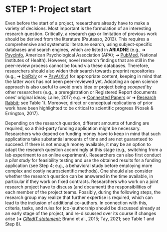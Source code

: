 # STEP 1: Project start

Even before the start of a project, researchers already have to make a variety of decisions. Most important is the formulation of an interesting research question. Critically, a research gap or limitation of previous work should be derived from the literature (Pautasso, 2013). This requires a comprehensive and systematic literature search, using subject-specific databases and search engines, which are listed in **ARIADNE** (e.g., ➜ [PsycInfo](https://www.apa.org/pubs/databases/psycinfo), American Psychological Association (APA); ➜ [PubMed](https://pubmed.ncbi.nlm.nih.gov/), National Institutes of Health). However, novel research findings that are still in the peer-review process cannot be found via these databases. Therefore, researchers should also widen their search towards preprint repositories (e.g., ➜ [bioRxiv](https://www.biorxiv.org/) or ➜ [PsyArXiv](https://psyarxiv.com/)) for appropriate content, keeping in mind that the latter work has not been peer-reviewed yet. Adopting an open science approach is also useful to avoid one’s idea or project being _scooped_ by other researchers (e.g., a preregistration or Registered Report documents ones’ original ideas; Laine, 2017; e.g. ➜ [Connected Papers](https://www.connectedpapers.com/) or ➜ [Research Rabbit](https://www.researchrabbit.ai/); see Table 1). Moreover, direct or conceptual replications of prior work have been highlighted to be critical to scientific progress (Nosek & Errington, 2017). 

Depending on the research question, different amounts of funding are required, so a third-party funding application might be necessary. Researchers who depend on funding money have to keep in mind that such applications take substantial amounts of time and are not guaranteed to succeed. If there is not enough money available, it may be an option to adapt the research question accordingly at this stage (e.g., switching from a lab experiment to an online experiment). Researchers can also first conduct a _pilot study_ for feasibility testing and use the obtained results for a funding application (see Step 4; e.g., a behavioral study before employing more complex and costly neuroscientific methods). One should also consider whether the research question can be answered in the time available, in particular if they work on fixed contracts. Researchers who work on a joint research project have to discuss (and document) the responsibilities of each member of the project teams. Possibly, during the following steps, the research group may realize that further expertise is required, which can lead to the inclusion of additional co-authors. In connection with this, criteria, tasks, and rules for (co-)authorship should be discussed already at an early stage of the project, and re-discussed over its course if changes arise (➜ [_CRediT statement_](https://credit.niso.org); Brand et al., 2015; Tay, 2021; see Table 1 and Step 8).

